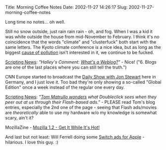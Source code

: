 Title: Morning Coffee Notes
Date: 2002-11-27 14:26:17
Slug: 2002-11-27-morning-coffee-notes


Long time no notes… oh well.

Still no snow outside, just rain rain rain - oh, and fog. When I was a kid it
was white outside the house from mid-November to February. I think it's no
coincidence that the words "climate" and "clusterfuck" both start with the
same letters. The Kyoto climate conference is a nice idea, but as long as the
biggest [cause of pollution][1] isn't interested in it, we continue to be
fucked.

[Scripting News][2]: _"Halley's Comment: [What's a Weblog?][3]"_ - Nice! ("6.
Blogs are one of the last places where you can still tell the truth.")

CNN Europe started to broadcast the [Daily Show with Jon Stewart][4] here in
Germany, and I just love it. Too bad they're only showing a so-called "Global
Edition" once a week instead of the regular one every day.

[Scripting News][2]: _"[Tom Matrullo wonders][5] what Doubleclick sees when
they peer out at us through their Flash-based ads."_ - PLEASE read Tom's blog
entries, especially the 2nd one of the page - seeing that Flash ads/movies are
_theoretically_ able to use my hardware w/o my knowledge is somewhat scary,
ain't it?

MozillaZine - [Mozilla 1.2 - Get It While It's Hot!][6]

And last but not least: Will Ferrell doing some [Switch ads for Apple][7] -
hilarious. I love this guy. :)

   [1]: http://www.usa.gov/
   [2]: http://www.scripting.com/
   [3]: http://halleyscomment.blogspot.com/#85713646
   [4]: http://www.comedycentral.com/dailyshow/
   [5]: http://tom.weblogs.com/2002/11/26
   [6]: http://www.mozillazine.org/talkback.html?article=2695
   [7]: http://www.apple.com/switch/ads/will/
